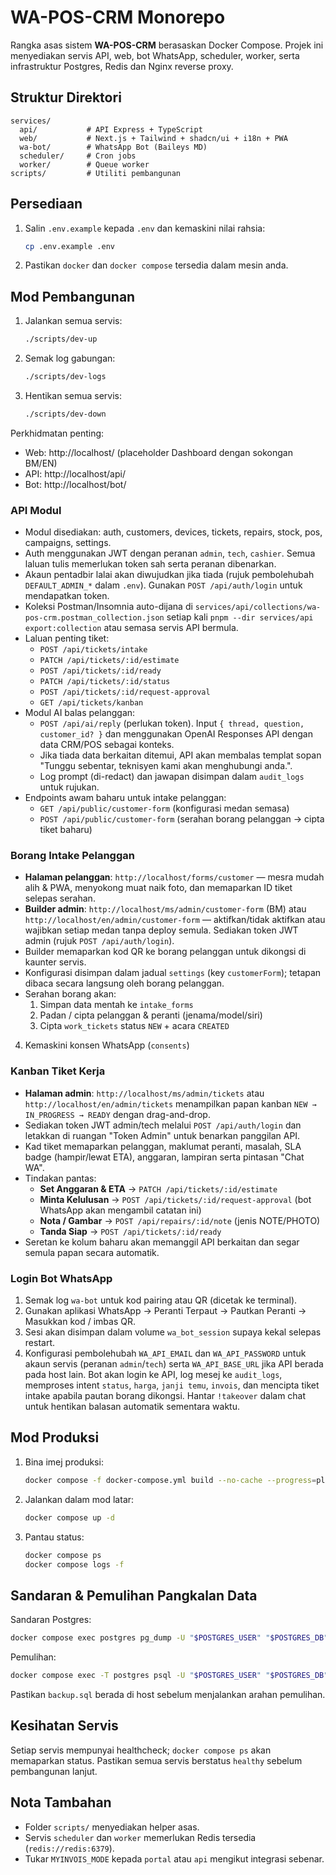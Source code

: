 # WA-POS-CRM Monorepo

Rangka asas sistem **WA-POS-CRM** berasaskan Docker Compose. Projek ini menyediakan servis API, web, bot WhatsApp, scheduler, worker, serta infrastruktur Postgres, Redis dan Nginx reverse proxy.

## Struktur Direktori

```
services/
  api/           # API Express + TypeScript
  web/           # Next.js + Tailwind + shadcn/ui + i18n + PWA
  wa-bot/        # WhatsApp Bot (Baileys MD)
  scheduler/     # Cron jobs
  worker/        # Queue worker
scripts/         # Utiliti pembangunan
```

## Persediaan

1. Salin `.env.example` kepada `.env` dan kemaskini nilai rahsia:
   ```bash
   cp .env.example .env
   ```
2. Pastikan `docker` dan `docker compose` tersedia dalam mesin anda.

## Mod Pembangunan

1. Jalankan semua servis:
   ```bash
   ./scripts/dev-up
   ```
2. Semak log gabungan:
   ```bash
   ./scripts/dev-logs
   ```
3. Hentikan semua servis:
   ```bash
   ./scripts/dev-down
   ```

Perkhidmatan penting:
- Web: http://localhost/ (placeholder Dashboard dengan sokongan BM/EN)
- API: http://localhost/api/
- Bot: http://localhost/bot/

### API Modul

- Modul disediakan: auth, customers, devices, tickets, repairs, stock, pos, campaigns, settings.
- Auth menggunakan JWT dengan peranan `admin`, `tech`, `cashier`. Semua laluan tulis memerlukan token sah serta peranan dibenarkan.
- Akaun pentadbir lalai akan diwujudkan jika tiada (rujuk pembolehubah `DEFAULT_ADMIN_*` dalam `.env`). Gunakan `POST /api/auth/login` untuk mendapatkan token.
- Koleksi Postman/Insomnia auto-dijana di `services/api/collections/wa-pos-crm.postman_collection.json` setiap kali `pnpm --dir services/api export:collection` atau semasa servis API bermula.
- Laluan penting tiket:
  - `POST /api/tickets/intake`
  - `PATCH /api/tickets/:id/estimate`
  - `POST /api/tickets/:id/ready`
  - `PATCH /api/tickets/:id/status`
  - `POST /api/tickets/:id/request-approval`
  - `GET /api/tickets/kanban`
- Modul AI balas pelanggan:
  - `POST /api/ai/reply` (perlukan token). Input `{ thread, question, customer_id? }` dan menggunakan OpenAI Responses API dengan data CRM/POS sebagai konteks.
  - Jika tiada data berkaitan ditemui, API akan membalas templat sopan "Tunggu sebentar, teknisyen kami akan menghubungi anda.".
  - Log prompt (di-redact) dan jawapan disimpan dalam `audit_logs` untuk rujukan.
- Endpoints awam baharu untuk intake pelanggan:
  - `GET /api/public/customer-form` (konfigurasi medan semasa)
  - `POST /api/public/customer-form` (serahan borang pelanggan → cipta tiket baharu)

### Borang Intake Pelanggan

- **Halaman pelanggan**: `http://localhost/forms/customer` — mesra mudah alih & PWA, menyokong muat naik foto, dan memaparkan ID tiket selepas serahan.
- **Builder admin**: `http://localhost/ms/admin/customer-form` (BM) atau `http://localhost/en/admin/customer-form` — aktifkan/tidak aktifkan atau wajibkan setiap medan tanpa deploy semula. Sediakan token JWT admin (rujuk `POST /api/auth/login`).
- Builder memaparkan kod QR ke borang pelanggan untuk dikongsi di kaunter servis.
- Konfigurasi disimpan dalam jadual `settings` (key `customerForm`); tetapan dibaca secara langsung oleh borang pelanggan.
- Serahan borang akan:
  1. Simpan data mentah ke `intake_forms`
  2. Padan / cipta pelanggan & peranti (jenama/model/siri)
  3. Cipta `work_tickets` status `NEW` + acara `CREATED`
 4. Kemaskini konsen WhatsApp (`consents`)

### Kanban Tiket Kerja

- **Halaman admin**: `http://localhost/ms/admin/tickets` atau `http://localhost/en/admin/tickets` menampilkan papan kanban `NEW → IN_PROGRESS → READY` dengan drag-and-drop.
- Sediakan token JWT admin/tech melalui `POST /api/auth/login` dan letakkan di ruangan "Token Admin" untuk benarkan panggilan API.
- Kad tiket memaparkan pelanggan, maklumat peranti, masalah, SLA badge (hampir/lewat ETA), anggaran, lampiran serta pintasan "Chat WA".
- Tindakan pantas:
  - **Set Anggaran & ETA** → `PATCH /api/tickets/:id/estimate`
  - **Minta Kelulusan** → `POST /api/tickets/:id/request-approval` (bot WhatsApp akan mengambil catatan ini)
  - **Nota / Gambar** → `POST /api/repairs/:id/note` (jenis NOTE/PHOTO)
  - **Tanda Siap** → `POST /api/tickets/:id/ready`
- Seretan ke kolum baharu akan memanggil API berkaitan dan segar semula papan secara automatik.

### Login Bot WhatsApp

1. Semak log `wa-bot` untuk kod pairing atau QR (dicetak ke terminal).
2. Gunakan aplikasi WhatsApp → Peranti Terpaut → Pautkan Peranti → Masukkan kod / imbas QR.
3. Sesi akan disimpan dalam volume `wa_bot_session` supaya kekal selepas restart.
4. Konfigurasi pembolehubah `WA_API_EMAIL` dan `WA_API_PASSWORD` untuk akaun servis (peranan `admin`/`tech`) serta `WA_API_BASE_URL` jika API berada pada host lain. Bot akan login ke API, log mesej ke `audit_logs`, memproses intent `status`, `harga`, `janji temu`, `invois`, dan mencipta tiket intake apabila pautan borang dikongsi. Hantar `!takeover` dalam chat untuk hentikan balasan automatik sementara waktu.

## Mod Produksi

1. Bina imej produksi:
   ```bash
   docker compose -f docker-compose.yml build --no-cache --progress=plain
   ```
2. Jalankan dalam mod latar:
   ```bash
   docker compose up -d
   ```
3. Pantau status:
   ```bash
   docker compose ps
   docker compose logs -f
   ```

## Sandaran & Pemulihan Pangkalan Data

Sandaran Postgres:
```bash
docker compose exec postgres pg_dump -U "$POSTGRES_USER" "$POSTGRES_DB" > backup.sql
```

Pemulihan:
```bash
docker compose exec -T postgres psql -U "$POSTGRES_USER" "$POSTGRES_DB" < backup.sql
```

Pastikan `backup.sql` berada di host sebelum menjalankan arahan pemulihan.

## Kesihatan Servis

Setiap servis mempunyai healthcheck; `docker compose ps` akan memaparkan status. Pastikan semua servis berstatus `healthy` sebelum pembangunan lanjut.

## Nota Tambahan

- Folder `scripts/` menyediakan helper asas.
- Servis `scheduler` dan `worker` memerlukan Redis tersedia (`redis://redis:6379`).
- Tukar `MYINVOIS_MODE` kepada `portal` atau `api` mengikut integrasi sebenar.
